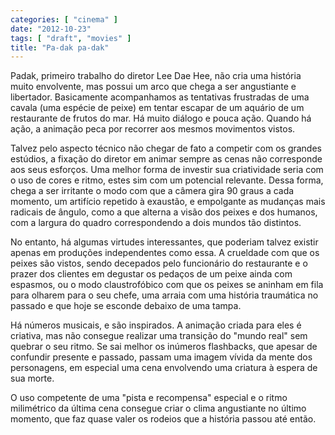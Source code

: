 ```yaml
---
categories: [ "cinema" ]
date: "2012-10-23"
tags: [ "draft", "movies" ]
title: "Pa-dak pa-dak"
---
```

Padak, primeiro trabalho do diretor Lee Dae Hee, não cria uma história
muito envolvente, mas possui um arco que chega a ser angustiante e
libertador. Basicamente acompanhamos as tentativas frustradas de uma
cavala (uma espécie de peixe) em tentar escapar de um aquário de um
restaurante de frutos do mar. Há muito diálogo e pouca ação. Quando
há ação, a animação peca por recorrer aos mesmos movimentos vistos.

Talvez pelo aspecto técnico não chegar de fato a competir com os
grandes estúdios, a fixação do diretor em animar sempre as cenas
não corresponde aos seus esforços. Uma melhor forma de investir sua
criatividade seria com o uso de cores e ritmo, estes sim com um potencial
relevante. Dessa forma, chega a ser irritante o modo com que a câmera
gira 90 graus a cada momento, um artifício repetido à exaustão, e
empolgante as mudanças mais radicais de ângulo, como a que alterna a
visão dos peixes e dos humanos, com a largura do quadro correspondendo
a dois mundos tão distintos.

No entanto, há algumas virtudes interessantes, que poderiam talvez
existir apenas em produções independentes como essa. A crueldade com que
os peixes são vistos, sendo decepados pelo funcionário do restaurante
e o prazer dos clientes em degustar os pedaços de um peixe ainda com
espasmos, ou o modo claustrofóbico com que os peixes se aninham em fila
para olharem para o seu chefe, uma arraia com uma história traumática
no passado e que hoje se esconde debaixo de uma tampa.

Há números musicais, e são inspirados. A animação criada para eles
é criativa, mas não consegue realizar uma transição do "mundo real"
sem quebrar o seu ritmo. Se sai melhor os inúmeros flashbacks, que
apesar de confundir presente e passado, passam uma imagem vívida da
mente dos personagens, em especial uma cena envolvendo uma criatura à
espera de sua morte.

O uso competente de uma "pista e recompensa" especial e o ritmo
milimétrico da última cena consegue criar o clima angustiante no
último momento, que faz quase valer os rodeios que a história passou
até então.

